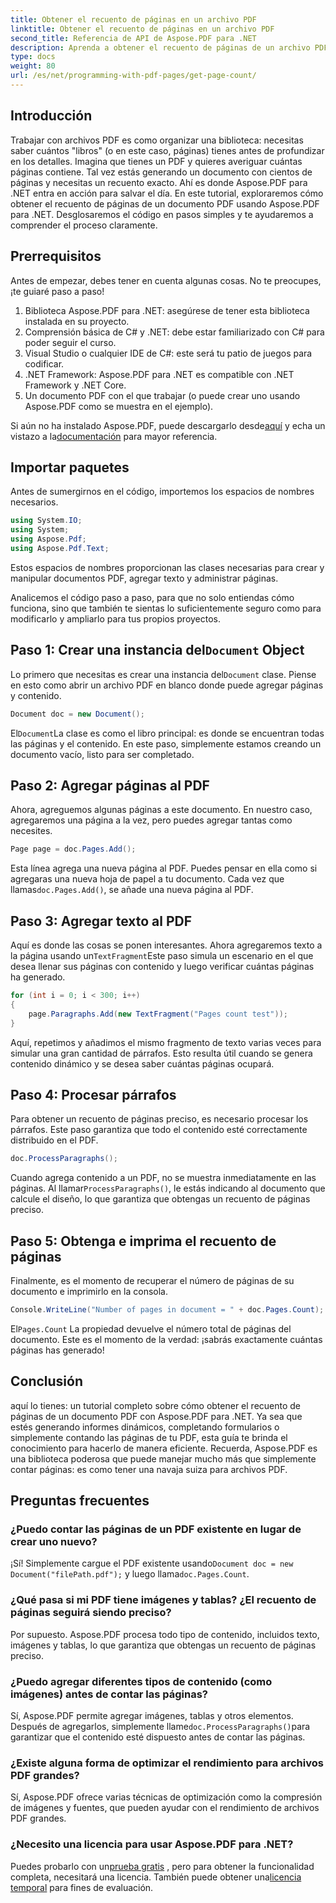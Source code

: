 ```yaml
---
title: Obtener el recuento de páginas en un archivo PDF
linktitle: Obtener el recuento de páginas en un archivo PDF
second_title: Referencia de API de Aspose.PDF para .NET
description: Aprenda a obtener el recuento de páginas de un archivo PDF con Aspose.PDF para .NET. Siga nuestra guía paso a paso para obtener una solución sencilla y eficaz.
type: docs
weight: 80
url: /es/net/programming-with-pdf-pages/get-page-count/
---
```

## Introducción

Trabajar con archivos PDF es como organizar una biblioteca: necesitas saber cuántos "libros" (o en este caso, páginas) tienes antes de profundizar en los detalles. Imagina que tienes un PDF y quieres averiguar cuántas páginas contiene. Tal vez estás generando un documento con cientos de páginas y necesitas un recuento exacto. Ahí es donde Aspose.PDF para .NET entra en acción para salvar el día. En este tutorial, exploraremos cómo obtener el recuento de páginas de un documento PDF usando Aspose.PDF para .NET. Desglosaremos el código en pasos simples y te ayudaremos a comprender el proceso claramente.

## Prerrequisitos

Antes de empezar, debes tener en cuenta algunas cosas. No te preocupes, ¡te guiaré paso a paso!

1. Biblioteca Aspose.PDF para .NET: asegúrese de tener esta biblioteca instalada en su proyecto.
2. Comprensión básica de C# y .NET: debe estar familiarizado con C# para poder seguir el curso.
3. Visual Studio o cualquier IDE de C#: este será tu patio de juegos para codificar.
4. .NET Framework: Aspose.PDF para .NET es compatible con .NET Framework y .NET Core.
5. Un documento PDF con el que trabajar (o puede crear uno usando Aspose.PDF como se muestra en el ejemplo).

 Si aún no ha instalado Aspose.PDF, puede descargarlo desde[aquí](https://releases.aspose.com/pdf/net/) y echa un vistazo a la[documentación](https://reference.aspose.com/pdf/net/) para mayor referencia.

## Importar paquetes

Antes de sumergirnos en el código, importemos los espacios de nombres necesarios.

```csharp
using System.IO;
using System;
using Aspose.Pdf;
using Aspose.Pdf.Text;
```

Estos espacios de nombres proporcionan las clases necesarias para crear y manipular documentos PDF, agregar texto y administrar páginas.

Analicemos el código paso a paso, para que no solo entiendas cómo funciona, sino que también te sientas lo suficientemente seguro como para modificarlo y ampliarlo para tus propios proyectos.

##  Paso 1: Crear una instancia del`Document` Object

 Lo primero que necesitas es crear una instancia del`Document` clase. Piense en esto como abrir un archivo PDF en blanco donde puede agregar páginas y contenido.

```csharp
Document doc = new Document();
```

 El`Document`La clase es como el libro principal: es donde se encuentran todas las páginas y el contenido. En este paso, simplemente estamos creando un documento vacío, listo para ser completado.

## Paso 2: Agregar páginas al PDF

Ahora, agreguemos algunas páginas a este documento. En nuestro caso, agregaremos una página a la vez, pero puedes agregar tantas como necesites.

```csharp
Page page = doc.Pages.Add();
```

 Esta línea agrega una nueva página al PDF. Puedes pensar en ella como si agregaras una nueva hoja de papel a tu documento. Cada vez que llamas`doc.Pages.Add()`, se añade una nueva página al PDF.

## Paso 3: Agregar texto al PDF

 Aquí es donde las cosas se ponen interesantes. Ahora agregaremos texto a la página usando un`TextFragment`Este paso simula un escenario en el que desea llenar sus páginas con contenido y luego verificar cuántas páginas ha generado.

```csharp
for (int i = 0; i < 300; i++)
{
    page.Paragraphs.Add(new TextFragment("Pages count test"));
}
```

Aquí, repetimos y añadimos el mismo fragmento de texto varias veces para simular una gran cantidad de párrafos. Esto resulta útil cuando se genera contenido dinámico y se desea saber cuántas páginas ocupará.

## Paso 4: Procesar párrafos

Para obtener un recuento de páginas preciso, es necesario procesar los párrafos. Este paso garantiza que todo el contenido esté correctamente distribuido en el PDF.

```csharp
doc.ProcessParagraphs();
```

 Cuando agrega contenido a un PDF, no se muestra inmediatamente en las páginas. Al llamar`ProcessParagraphs()`, le estás indicando al documento que calcule el diseño, lo que garantiza que obtengas un recuento de páginas preciso.

## Paso 5: Obtenga e imprima el recuento de páginas

Finalmente, es el momento de recuperar el número de páginas de su documento e imprimirlo en la consola.

```csharp
Console.WriteLine("Number of pages in document = " + doc.Pages.Count);
```

 El`Pages.Count` La propiedad devuelve el número total de páginas del documento. Este es el momento de la verdad: ¡sabrás exactamente cuántas páginas has generado!

## Conclusión

aquí lo tienes: un tutorial completo sobre cómo obtener el recuento de páginas de un documento PDF con Aspose.PDF para .NET. Ya sea que estés generando informes dinámicos, completando formularios o simplemente contando las páginas de tu PDF, esta guía te brinda el conocimiento para hacerlo de manera eficiente. Recuerda, Aspose.PDF es una biblioteca poderosa que puede manejar mucho más que simplemente contar páginas: es como tener una navaja suiza para archivos PDF.

## Preguntas frecuentes

### ¿Puedo contar las páginas de un PDF existente en lugar de crear uno nuevo?  
 ¡Sí! Simplemente cargue el PDF existente usando`Document doc = new Document("filePath.pdf");` y luego llama`doc.Pages.Count`.

### ¿Qué pasa si mi PDF tiene imágenes y tablas? ¿El recuento de páginas seguirá siendo preciso?  
Por supuesto. Aspose.PDF procesa todo tipo de contenido, incluidos texto, imágenes y tablas, lo que garantiza que obtengas un recuento de páginas preciso.

### ¿Puedo agregar diferentes tipos de contenido (como imágenes) antes de contar las páginas?  
 Sí, Aspose.PDF permite agregar imágenes, tablas y otros elementos. Después de agregarlos, simplemente llame`doc.ProcessParagraphs()`para garantizar que el contenido esté dispuesto antes de contar las páginas.

### ¿Existe alguna forma de optimizar el rendimiento para archivos PDF grandes?  
Sí, Aspose.PDF ofrece varias técnicas de optimización como la compresión de imágenes y fuentes, que pueden ayudar con el rendimiento de archivos PDF grandes.

### ¿Necesito una licencia para usar Aspose.PDF para .NET?  
 Puedes probarlo con un[prueba gratis](https://releases.aspose.com/) , pero para obtener la funcionalidad completa, necesitará una licencia. También puede obtener una[licencia temporal](https://purchase.aspose.com/temporary-license/) para fines de evaluación.